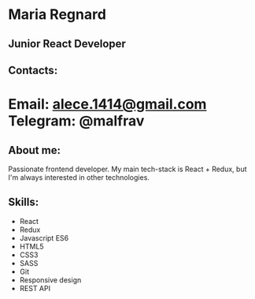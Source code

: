 # Maria Regnard

## Junior React Developer

## Contacts:

**Email**: alece.1414@gmail.com
**Telegram**: @malfrav
===

## About me:

Passionate frontend developer. My main tech-stack is React + Redux, but I'm always interested in other technologies.

## Skills:

- React
- Redux
- Javascript ES6
- HTML5
- CSS3
- SASS
- Git
- Responsive design
- REST API
